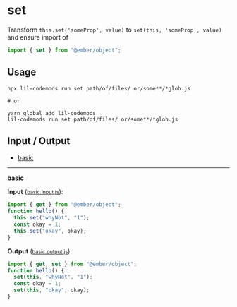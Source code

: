 # set

Transform `this.set('someProp', value)` to `set(this, 'someProp', value)` and ensure import of
```js
import { set } from "@ember/object";
```

## Usage

```
npx lil-codemods run set path/of/files/ or/some**/*glob.js

# or

yarn global add lil-codemods
lil-codemods run set path/of/files/ or/some**/*glob.js
```

## Input / Output

<!--FIXTURES_TOC_START-->
* [basic](#basic)
<!--FIXTURES_TOC_END-->

<!--FIXTURES_CONTENT_START-->
---
<a id="basic">**basic**</a>

**Input** (<small>[basic.input.js](transforms/set/__testfixtures__/basic.input.js)</small>):
```js
import { get } from "@ember/object";
function hello() {
  this.set("whyNot", "1");
  const okay = 1;
  this.set("okay", okay);
}

```

**Output** (<small>[basic.output.js](transforms/set/__testfixtures__/basic.output.js)</small>):
```js
import { get, set } from "@ember/object";
function hello() {
  set(this, "whyNot", "1");
  const okay = 1;
  set(this, "okay", okay);
}

```
<!--FIXTURES_CONTENT_END-->